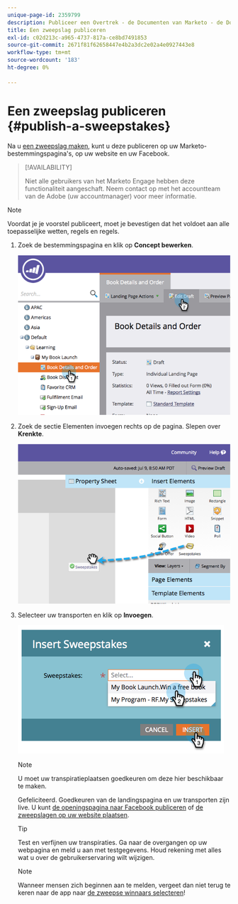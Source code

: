 ```yaml
---
unique-page-id: 2359799
description: Publiceer een Overtrek - de Documenten van Marketo - de Documentatie van het Product
title: Een zweepslag publiceren
exl-id: c02d213c-a965-4737-817a-ce8bd7491853
source-git-commit: 2671f81f62658447e4b2a3dc2e02a4e0927443e8
workflow-type: tm+mt
source-wordcount: '183'
ht-degree: 0%

---
```


# Een zweepslag publiceren {#publish-a-sweepstakes}

Na u [een zweepslag maken](/help/marketo/product-docs/demand-generation/social/sweepstakes/create-sweepstakes.md), kunt u deze publiceren op uw Marketo-bestemmingspagina&#39;s, op uw website en uw Facebook.

>[!AVAILABILITY]
>
>Niet alle gebruikers van het Marketo Engage hebben deze functionaliteit aangeschaft. Neem contact op met het accountteam van de Adobe (uw accountmanager) voor meer informatie.

>[!NOTE]
>
>Voordat je je voorstel publiceert, moet je bevestigen dat het voldoet aan alle toepasselijke wetten, regels en regels.

1. Zoek de bestemmingspagina en klik op **Concept bewerken**.

   ![](assets/image2014-9-25-17-3a41-3a27.png)

1. Zoek de sectie Elementen invoegen rechts op de pagina. Slepen over **Krenkte**.

   ![](assets/image2014-9-25-17-3a41-3a31.png)

1. Selecteer uw transporten en klik op **Invoegen**.

   ![](assets/image2014-9-25-17-3a41-3a35.png)

   >[!NOTE]
   >
   >U moet uw transpiratieplaatsen goedkeuren om deze hier beschikbaar te maken.

   Gefeliciteerd.  Goedkeuren van de landingspagina en uw transporten zijn live. U kunt [de openingspagina naar Facebook publiceren](/help/marketo/product-docs/demand-generation/facebook/publish-landing-pages-to-facebook.md) of [de zweepslagen op uw website plaatsen](/help/marketo/product-docs/demand-generation/social/social-functions/deploy-social-on-your-website.md).

   >[!TIP]
   >
   >Test en verfijnen uw transpiraties. Ga naar de overgangen op uw webpagina en meld u aan met testgegevens. Houd rekening met alles wat u over de gebruikerservaring wilt wijzigen.

   >[!NOTE]
   >
   >Wanneer mensen zich beginnen aan te melden, vergeet dan niet terug te keren naar de app naar [de zweepse winnaars selecteren](/help/marketo/product-docs/demand-generation/social/sweepstakes/select-sweepstakes-winners.md)!
